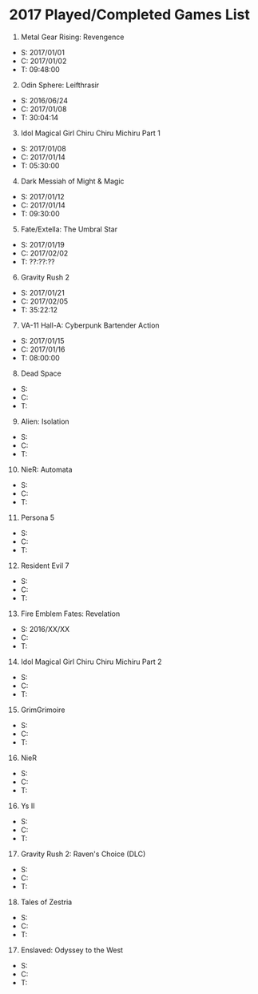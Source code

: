 # 2017 Played/Completed Games List

1. Metal Gear Rising: Revengence
  - S: 2017/01/01
  - C: 2017/01/02
  - T: 09:48:00
2. Odin Sphere: Leifthrasir
  - S: 2016/06/24
  - C: 2017/01/08
  - T: 30:04:14
3. Idol Magical Girl Chiru Chiru Michiru Part 1
  - S: 2017/01/08
  - C: 2017/01/14
  - T: 05:30:00
4. Dark Messiah of Might & Magic
  - S: 2017/01/12
  - C: 2017/01/14
  - T: 09:30:00
5. Fate/Extella: The Umbral Star
  - S: 2017/01/19 
  - C: 2017/02/02
  - T: ??:??:??
6. Gravity Rush 2
  - S: 2017/01/21
  - C: 2017/02/05
  - T: 35:22:12
7. VA-11 Hall-A: Cyberpunk Bartender Action
  - S: 2017/01/15
  - C: 2017/01/16
  - T: 08:00:00
8. Dead Space
  - S:
  - C:
  - T:
9. Alien: Isolation
  - S:
  - C:
  - T:
10. NieR: Automata
  - S:
  - C:
  - T:
11. Persona 5
  - S:
  - C:
  - T:
12. Resident Evil 7
  - S:
  - C:
  - T:
13. Fire Emblem Fates: Revelation
  - S: 2016/XX/XX
  - C:
  - T:
14. Idol Magical Girl Chiru Chiru Michiru Part 2
  - S:
  - C:
  - T:
15. GrimGrimoire
  - S:
  - C:
  - T:
16. NieR
  - S:
  - C:
  - T:
16. Ys II
  - S:
  - C:
  - T:
17. Gravity Rush 2: Raven's Choice (DLC)
  - S:
  - C:
  - T:
18. Tales of Zestria
  - S:
  - C:
  - T:
17. Enslaved: Odyssey to the West
  - S:
  - C:
  - T:
